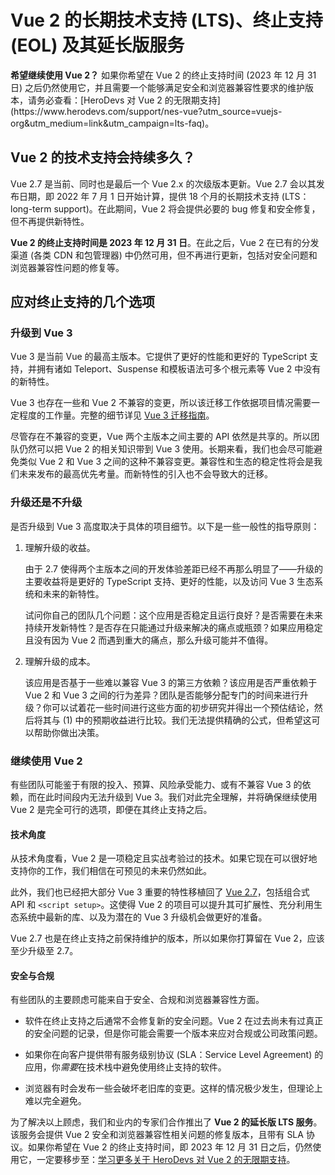 # Vue 2 的长期技术支持 (LTS)、终止支持 (EOL) 及其延长版服务

<p class="info"><b>希望继续使用 Vue 2？</b>
如果你希望在 Vue 2 的终止支持时间 (2023 年 12 月 31 日) 之后仍然使用它，并且需要一个能够满足安全和浏览器兼容性要求的维护版本，请务必查看：[HeroDevs 对 Vue 2 的无限期支持](https://www.herodevs.com/support/nes-vue?utm_source=vuejs-org&utm_medium=link&utm_campaign=lts-faq)。
</p>

## Vue 2 的技术支持会持续多久？

Vue 2.7 是当前、同时也是最后一个 Vue 2.x 的次级版本更新。Vue 2.7 会以其发布日期，即 2022 年 7 月 1 日开始计算，提供 18 个月的长期技术支持 (LTS：long-term support)。在此期间，Vue 2 将会提供必要的 bug 修复和安全修复，但不再提供新特性。

**Vue 2 的终止支持时间是 2023 年 12 月 31 日**。在此之后，Vue 2 在已有的分发渠道 (各类 CDN 和包管理器) 中仍然可用，但不再进行更新，包括对安全问题和浏览器兼容性问题的修复等。

## 应对终止支持的几个选项

### 升级到 Vue 3

Vue 3 是当前 Vue 的最高主版本。它提供了更好的性能和更好的 TypeScript 支持，并拥有诸如 Teleport、Suspense 和模板语法可多个根元素等 Vue 2 中没有的新特性。

Vue 3 也存在一些和 Vue 2 不兼容的变更，所以该迁移工作依据项目情况需要一定程度的工作量。完整的细节详见 [Vue 3 迁移指南](https://v3-migration.vuejs.org/zh/)。

尽管存在不兼容的变更，Vue 两个主版本之间主要的 API 依然是共享的。所以团队仍然可以把 Vue 2 的相关知识带到 Vue 3 使用。长期来看，我们也会尽可能避免类似 Vue 2 和 Vue 3 之间的这种不兼容变更。兼容性和生态的稳定性将会是我们未来发布的最高优先考量。而新特性的引入也不会导致大的迁移。

### 升级还是不升级

是否升级到 Vue 3 高度取决于具体的项目细节。以下是一些一般性的指导原则：

1. 理解升级的收益。

   由于 2.7 使得两个主版本之间的开发体验差距已经不再那么明显了——升级的主要收益将是更好的 TypeScript 支持、更好的性能，以及访问 Vue 3 生态系统和未来的新特性。

   试问你自己的团队几个问题：这个应用是否稳定且运行良好？是否需要在未来持续开发新特性？是否存在只能通过升级来解决的痛点或瓶颈？如果应用稳定且没有因为 Vue 2 而遇到重大的痛点，那么升级可能并不值得。

2. 理解升级的成本。

   该应用是否基于一些难以兼容 Vue 3 的第三方依赖？该应用是否严重依赖于 Vue 2 和 Vue 3 之间的行为差异？团队是否能够分配专门的时间来进行升级？你可以试着花一些时间进行这些方面的初步研究并得出一个预估结论，然后将其与 (1) 中的预期收益进行比较。我们无法提供精确的公式，但希望这可以帮助你做出决策。

### 继续使用 Vue 2

有些团队可能鉴于有限的投入、预算、风险承受能力、或有不兼容 Vue 3 的依赖，而在此时间段内无法升级到 Vue 3。我们对此完全理解，并将确保继续使用 Vue 2 是完全可行的选项，即便在其终止支持之后。

#### 技术角度

从技术角度看，Vue 2 是一项稳定且实战考验过的技术。如果它现在可以很好地支持你的工作，我们相信在可预见的未来仍然如此。

此外，我们也已经把大部分 Vue 3 重要的特性移植回了 [Vue 2.7](/v2/guide/migration-vue-2-7.html)，包括组合式 API 和 `<script setup>`。这使得 Vue 2 的项目可以提升其可扩展性、充分利用生态系统中最新的库、以及为潜在的 Vue 3 升级机会做更好的准备。

Vue 2.7 也是在终止支持之前保持维护的版本，所以如果你打算留在 Vue 2，应该至少升级至 2.7。

#### 安全与合规

有些团队的主要顾虑可能来自于安全、合规和浏览器兼容性方面。

- 软件在终止支持之后通常不会修复新的安全问题。Vue 2 在过去尚未有过真正的安全问题的记录，但是你可能会需要一个版本来应对合规或公司政策问题。

- 如果你在向客户提供带有服务级别协议 (SLA：Service Level Agreement) 的应用，你*需要*在技术栈中避免使用终止支持的软件。

- 浏览器有时会发布一些会破坏老旧库的变更。这样的情况极少发生，但理论上难以完全避免。

为了解决以上顾虑，我们和业内的专家们合作推出了 **Vue 2 的延长版 LTS 服务**。该服务会提供 Vue 2 安全和浏览器兼容性相关问题的修复版本，且带有 SLA 协议。如果你希望在 Vue 2 的终止支持时间，即 2023 年 12 月 31 日之后，仍然使用它，一定要移步至：[学习更多关于 HeroDevs 对 Vue 2 的无限期支持](https://www.herodevs.com/support/nes-vue?utm_source=vuejs-org&utm_medium=link&utm_campaign=lts-faq)。
